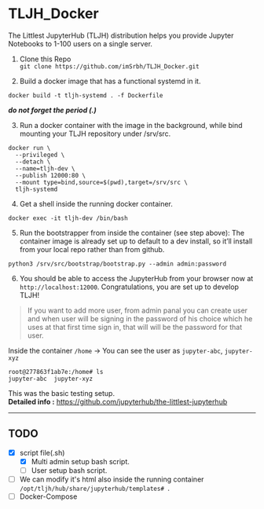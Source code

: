 # TLJH_Docker
The Littlest JupyterHub (TLJH) distribution helps you provide Jupyter Notebooks to 1-100 users on a single server.  



1. Clone this Repo  
`git clone https://github.com/imSrbh/TLJH_Docker.git`

2. Build a docker image that has a functional systemd in it.  
```
docker build -t tljh-systemd . -f Dockerfile
```
___do not forget the period (.)___


3. Run a docker container with the image in the background, while bind mounting your TLJH repository under /srv/src.
```
docker run \
  --privileged \
  --detach \
  --name=tljh-dev \
  --publish 12000:80 \
  --mount type=bind,source=$(pwd),target=/srv/src \
  tljh-systemd
  ```
  
4. Get a shell inside the running docker container.
```
docker exec -it tljh-dev /bin/bash
```

5. Run the bootstrapper from inside the container (see step above): The container image is already set up to default to a dev install, so it’ll install from your local repo rather than from github.
```
python3 /srv/src/bootstrap/bootstrap.py --admin admin:password
```


6. You should be able to access the JupyterHub from your browser now at `http://localhost:12000`. Congratulations, you are set up to develop TLJH!

>If you want to add more user, from admin panal you can create user and when user will be signing in the password of his choice which he uses at that first time sign in, that will will be the password for that user.

Inside the container `/home` -> You can see the user as `jupyter-abc`, `jupyter-xyz`

```
root@277863f1ab7e:/home# ls
jupyter-abc  jupyter-xyz
```

This was the basic testing setup.  
**Detailed info :** https://github.com/jupyterhub/the-littlest-jupyterhub

---
## TODO
- [x] script file(.sh)  
  - [x] Multi admin setup bash script.
      <script src="https://gist.github.com/imSrbh/0349a99b393f351061b4a9932258816b.js"></script>
  - [ ] User setup bash script.
- [ ] We can modify it's html also inside the running container `/opt/tljh/hub/share/jupyterhub/templates# `.
- [ ] Docker-Compose
